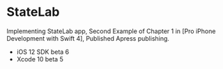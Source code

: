 # StateLab
Implementing StateLab app, Second Example of Chapter 1 in [Pro iPhone Development with Swift 4], Published Apress publishing.

- iOS 12 SDK beta 6
- Xcode 10 beta 5
